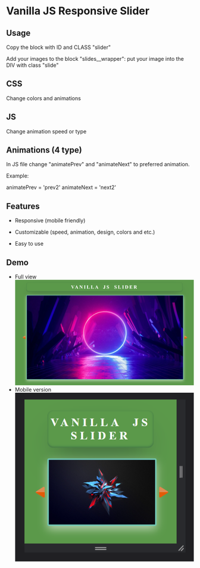 
# Vanilla JS Responsive Slider

## Usage

Copy the block with ID and CLASS "slider"


Add your images to the block "slides__wrapper": 
put your image into the DIV with class "slide"
 
## CSS

Change colors and animations

## JS

Change animation speed or type

## Animations (4 type)

In JS file change "animatePrev" and "animateNext" to preferred animation.

Example: 

animatePrev = 'prev2'
animateNext = 'next2'

## Features

* Responsive (mobile friendly)

* Customizable (speed, animation, design, colors and etc.)

* Easy to use


## Demo

* Full view
![Logo](https://github.com/starsetphenomenon/slider/blob/main/images/demo1.png?raw=true)
* Mobile version
![Logo](https://github.com/starsetphenomenon/slider/blob/main/images/demo2.png?raw=true)

